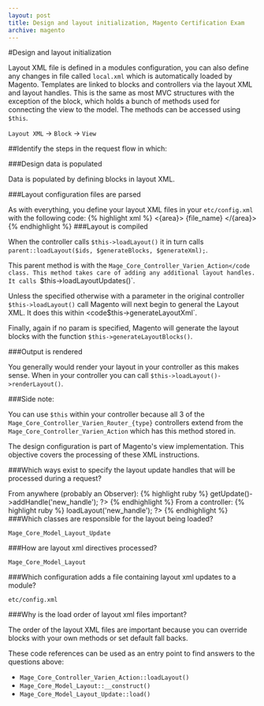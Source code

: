 ```yaml
---
layout: post
title: Design and layout initialization, Magento Certification Exam
archive: magento
---
```

#Design and layout initialization

Layout XML file is defined in a modules configuration, you can also define any changes in file called `local.xml` which is automatically loaded by Magento. Templates are linked to blocks and controllers via the layout XML and layout handles. This is the same as most MVC structures with the exception of the block, which holds a bunch of methods used for connecting the view to the model. The methods can be accessed using `$this`.

`Layout XML` -> `Block` -> `View`

##Identify the steps in the request flow in which:

###Design data is populated

Data is populated by defining blocks in layout XML.

###Layout configuration files are parsed

As with everything, you define your layout XML files in your `etc/config.xml` with the following code:
{% highlight xml %}
    <{area}>
    <layout>
        <update>
            <file>{file_name}</file>
        </update>
    </layout>
</{area}>
{% endhighlight %}
###Layout is compiled

When the controller calls `$this->loadLayout()` it in turn calls `parent::loadLayout($ids, $generateBlocks, $generateXml);`.

This parent method is with the `Mage_Core_Controller_Varien_Action</code class. This method takes care of adding any additional layout handles. It calls `$this->loadLayoutUpdates()`.

Unless the specified otherwise with a parameter in the original controller `$this->loadLayout()` call Magento will next begin to general the Layout XML. It does this within <code$this->generateLayoutXml`.

Finally, again if no param is specified, Magento will generate the layout blocks with the function `$this->generateLayoutBlocks()`.

###Output is rendered

You generally would render your layout in your controller as this makes sense. When in your controller you can call `$this->loadLayout()->renderLayout()`. 

###Side note:

You can use `$this` within your controller because all 3 of the `Mage_Core_Controller_Varien_Router_{type}` controllers extend from the `Mage_Core_Controller_Varien_Action` which has this method stored in. 

The design configuration is part of Magento's view implementation. This objective covers the processing of these XML instructions.

###Which ways exist to specify the layout update handles that will be processed during a request?

From anywhere (probably an Observer):
{% highlight ruby %}
    <?php Mage::getLayout()->getUpdate()->addHandle('new_handle'); ?>
{% endhighlight %}
From a controller:
{% highlight ruby %}
	<?php $this->loadLayout('new_handle'); ?>
{% endhighlight %}
###Which classes are responsible for the layout being loaded?

`Mage_Core_Model_Layout_Update`

###How are layout xml directives processed?

`Mage_Core_Model_Layout`

###Which configuration adds a file containing layout xml updates to a module?

`etc/config.xml`

###Why is the load order of layout xml files important?

The order of the layout XML files are important because you can override blocks with your own methods or set default fall backs.

These code references can be used as an entry point to find answers to the questions above:

- `Mage_Core_Controller_Varien_Action::loadLayout()`
- `Mage_Core_Model_Layout::__construct()`
- `Mage_Core_Model_Layout_Update::load()`
